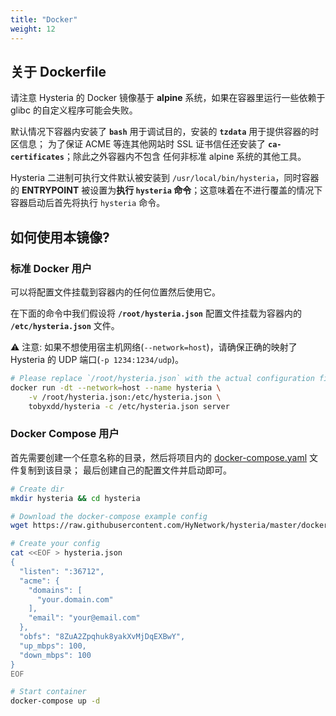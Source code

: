 ```yaml
---
title: "Docker"
weight: 12
---
```


## 关于 Dockerfile

请注意 Hysteria 的 Docker 镜像基于 **alpine** 系统，如果在容器里运行一些依赖于 glibc 的自定义程序可能会失败。

默认情况下容器内安装了 **`bash`** 用于调试目的，安装的 **`tzdata`** 用于提供容器的时区信息；
为了保证 ACME 等连其他网站时 SSL 证书信任还安装了 **`ca-certificates`**；除此之外容器内不包含
任何非标准 alpine 系统的其他工具。

Hysteria 二进制可执行文件默认被安装到 `/usr/local/bin/hysteria`，同时容器的 **ENTRYPOINT**
被设置为**执行 `hysteria` 命令**；这意味着在不进行覆盖的情况下容器启动后首先将执行 `hysteria`
命令。

## 如何使用本镜像?

### 标准 Docker 用户

可以将配置文件挂载到容器内的任何位置然后使用它。

在下面的命令中我们假设将 **`/root/hysteria.json`** 配置文件挂载为容器内的 **`/etc/hysteria.json`** 文件。

⚠️ 注意: 如果不想使用宿主机网络(`--network=host`)，请确保正确的映射了 Hysteria 的 UDP 端口(`-p 1234:1234/udp`)。

```sh
# Please replace `/root/hysteria.json` with the actual configuration file location
docker run -dt --network=host --name hysteria \
    -v /root/hysteria.json:/etc/hysteria.json \
    tobyxdd/hysteria -c /etc/hysteria.json server
```

### Docker Compose 用户 

首先需要创建一个任意名称的目录，然后将项目内的 [docker-compose.yaml](https://raw.githubusercontent.com/HyNetwork/hysteria/master/docker-compose.yaml) 文件复制到该目录；
最后创建自己的配置文件并启动即可。

```sh
# Create dir
mkdir hysteria && cd hysteria

# Download the docker-compose example config
wget https://raw.githubusercontent.com/HyNetwork/hysteria/master/docker-compose.yaml

# Create your config
cat <<EOF > hysteria.json
{
  "listen": ":36712",
  "acme": {
    "domains": [
      "your.domain.com"
    ],
    "email": "your@email.com"
  },
  "obfs": "8ZuA2Zpqhuk8yakXvMjDqEXBwY",
  "up_mbps": 100,
  "down_mbps": 100
}
EOF

# Start container
docker-compose up -d
```

